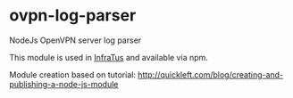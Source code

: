 # ovpn-log-parser
NodeJs OpenVPN server log parser


This module is used in [InfraTus](https://github.com/pwldp/ifratus) and available via npm.


Module creation based on tutorial: http://quickleft.com/blog/creating-and-publishing-a-node-js-module
